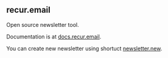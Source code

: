 ## recur.email

Open source newsletter tool.


Documentation is at [docs.recur.email](https://docs.recur.email).


You can create new newsletter using shortuct [newsletter.new](https://newsletter.new).
